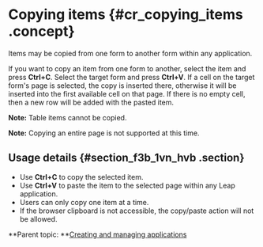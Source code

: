 # Copying items {#cr_copying_items .concept}

Items may be copied from one form to another form within any application.

If you want to copy an item from one form to another, select the item and press **Ctrl+C**. Select the target form and press **Ctrl+V**. If a cell on the target form's page is selected, the copy is inserted there, otherwise it will be inserted into the first available cell on that page. If there is no empty cell, then a new row will be added with the pasted item.

**Note:** Table items cannot be copied.

**Note:** Copying an entire page is not supported at this time.

## Usage details {#section_f3b_1vn_hvb .section}

-   Use **Ctrl+C** to copy the selected item.
-   Use **Ctrl+V** to paste the item to the selected page within any Leap application.
-   Users can only copy one item at a time.
-   If the browser clipboard is not accessible, the copy/paste action will not be allowed.

**Parent topic: **[Creating and managing applications](cr_creating_and_managing_toc.md)

